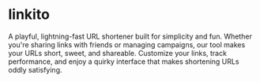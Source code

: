 # linkito
A playful, lightning-fast URL shortener built for simplicity and fun. Whether you're sharing links with friends or managing campaigns, our tool makes your URLs short, sweet, and shareable. Customize your links, track performance, and enjoy a quirky interface that makes shortening URLs oddly satisfying.
